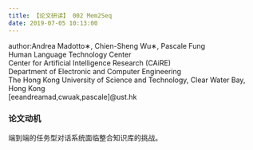 ```yaml
---
title: 【论文研读】 002 Mem2Seq
date: 2019-07-05 10:13:00
---
```


author:Andrea Madotto∗, Chien-Sheng Wu∗, Pascale Fung  
Human Language Technology Center  
Center for Artificial Intelligence Research (CAiRE)  
Department of Electronic and Computer Engineering  
The Hong Kong University of Science and Technology, Clear Water Bay, Hong Kong  
[eeandreamad,cwuak,pascale]@ust.hk  


### 论文动机

端到端的任务型对话系统面临整合知识库的挑战。
